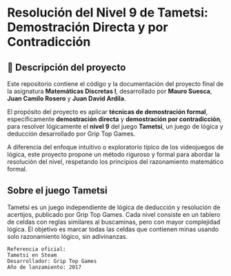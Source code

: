 # Resolución del Nivel 9 de Tametsi: Demostración Directa y por Contradicción

## 📘 Descripción del proyecto

Este repositorio contiene el código y la documentación del proyecto final de la asignatura **Matemáticas Discretas I**, desarrollado por **Mauro Suesca**, **Juan Camilo Rosero** y **Juan David Ardila**.

El propósito del proyecto es aplicar **técnicas de demostración formal**, específicamente **demostración directa** y **demostración por contradicción**, para resolver lógicamente el **nivel 9** del juego **Tametsi**, un juego de lógica y deducción desarrollado por Grip Top Games.

A diferencia del enfoque intuitivo o exploratorio típico de los videojuegos de lógica, este proyecto propone un método riguroso y formal para abordar la resolución del nivel, respetando los principios del razonamiento matemático formal.

## Sobre el juego Tametsi

Tametsi es un juego independiente de lógica de deducción y resolución de acertijos, publicado por Grip Top Games. Cada nivel consiste en un tablero de celdas con reglas similares al buscaminas, pero con mayor complejidad lógica. El objetivo es marcar todas las celdas que contienen minas usando solo razonamiento lógico, sin adivinanzas.

    Referencia oficial:
    Tametsi en Steam
    Desarrollador: Grip Top Games
    Año de lanzamiento: 2017

